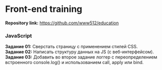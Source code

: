 # Front-end training

**Repository link:** https://github.com/www512/education

### JavaScript
**Задание 01:** Сверстать страницу с применением стилей CSS.  
**Задание 02:** Написать структуру данных на JS (с веб-интерфейсом).  
**Задание 03:** Добавить во второе задание логгер с переопределением встроенного console.log() и использованием call, apply или bind.